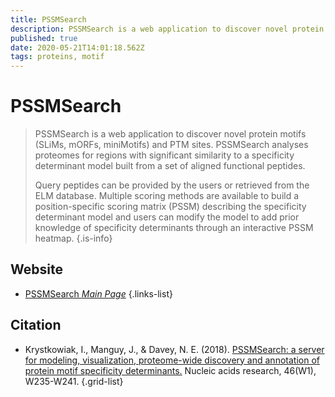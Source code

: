 ```yaml
---
title: PSSMSearch
description: PSSMSearch is a web application to discover novel protein motifs (SLiMs, mORFs, miniMotifs) and PTM sites.
published: true
date: 2020-05-21T14:01:18.562Z
tags: proteins, motif
---
```


# PSSMSearch

> PSSMSearch is a web application to discover novel protein motifs (SLiMs, mORFs, miniMotifs) and PTM sites. PSSMSearch analyses proteomes for regions with significant similarity to a specificity determinant model built from a set of aligned functional peptides.
>
> Query peptides can be provided by the users or retrieved from the ELM database. Multiple scoring methods are available to build a position-specific scoring matrix (PSSM) describing the specificity determinant model and users can modify the model to add prior knowledge of specificity determinants through an interactive PSSM heatmap.
{.is-info}

 
## Website 

- [PSSMSearch *Main Page*](http://slim.icr.ac.uk/pssmsearch/)
 {.links-list}

## Citation 

- Krystkowiak, I., Manguy, J., & Davey, N. E. (2018). [PSSMSearch: a server for modeling, visualization, proteome-wide discovery and annotation of protein motif specificity determinants.](https://academic.oup.com/nar/article/46/W1/W235/5033155) Nucleic acids research, 46(W1), W235-W241.
{.grid-list}